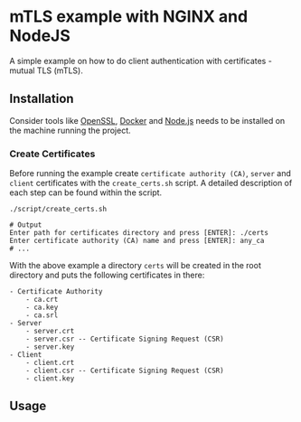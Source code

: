 # mTLS example with NGINX and NodeJS

A simple example on how to do client authentication with certificates - mutual TLS (mTLS).

## Installation

Consider tools like [OpenSSL](https://www.openssl.org/), [Docker](https://www.docker.com/) and [Node.js](https://nodejs.org/en/) needs to be installed on the machine running the project.

### Create Certificates

Before running the example create `certificate authority (CA)`, `server` and `client` certificates with the `create_certs.sh` script. A detailed description of each step can be found within the script.

```shell
./script/create_certs.sh

# Output
Enter path for certificates directory and press [ENTER]: ./certs
Enter certificate authority (CA) name and press [ENTER]: any_ca
# ...
```

With the above example a directory `certs` will be created in the root directory and puts the following certificates in there:
```
- Certificate Authority
    - ca.crt
    - ca.key
    - ca.srl
- Server
    - server.crt
    - server.csr -- Certificate Signing Request (CSR)
    - server.key
- Client
    - client.crt
    - client.csr -- Certificate Signing Request (CSR)
    - client.key
```


## Usage

